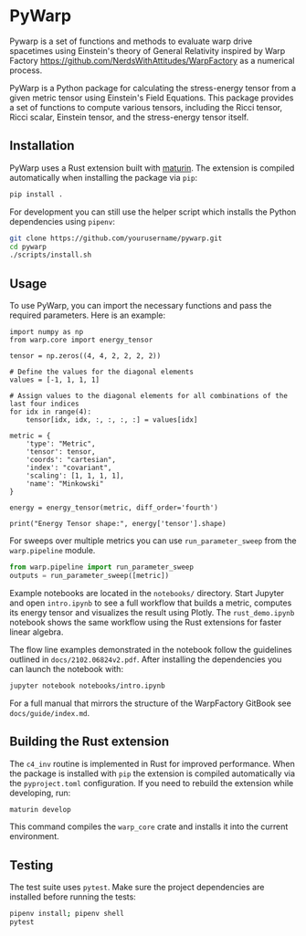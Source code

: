 # PyWarp

Pywarp is a set of functions and methods to evaluate warp drive spacetimes using Einstein's theory of General Relativity inspired by Warp Factory https://github.com/NerdsWithAttitudes/WarpFactory as a numerical process.

PyWarp is a Python package for calculating the stress-energy tensor from a given metric tensor using Einstein's Field Equations. This package provides a set of functions to compute various tensors, including the Ricci tensor, Ricci scalar, Einstein tensor, and the stress-energy tensor itself.

## Installation

PyWarp uses a Rust extension built with [maturin](https://github.com/PyO3/maturin).
The extension is compiled automatically when installing the package via `pip`:

```bash
pip install .
```

For development you can still use the helper script which installs the Python
dependencies using `pipenv`:

```bash
git clone https://github.com/yourusername/pywarp.git
cd pywarp
./scripts/install.sh
```

## Usage

To use PyWarp, you can import the necessary functions and pass the required parameters. Here is an example:
```
import numpy as np
from warp.core import energy_tensor

tensor = np.zeros((4, 4, 2, 2, 2, 2))

# Define the values for the diagonal elements
values = [-1, 1, 1, 1]

# Assign values to the diagonal elements for all combinations of the last four indices
for idx in range(4):
    tensor[idx, idx, :, :, :, :] = values[idx]

metric = {
    'type': "Metric",
    'tensor': tensor,
    'coords': "cartesian",
    'index': "covariant",
    'scaling': [1, 1, 1, 1],
    'name': "Minkowski"
}

energy = energy_tensor(metric, diff_order='fourth')

print("Energy Tensor shape:", energy['tensor'].shape)
```

For sweeps over multiple metrics you can use `run_parameter_sweep` from the `warp.pipeline` module.
```python
from warp.pipeline import run_parameter_sweep
outputs = run_parameter_sweep([metric])
```


Example notebooks are located in the `notebooks/` directory. Start Jupyter and open
`intro.ipynb` to see a full workflow that builds a metric, computes its energy tensor
and visualizes the result using Plotly. The `rust_demo.ipynb` notebook shows the same
workflow using the Rust extensions for faster linear algebra.

The flow line examples demonstrated in the notebook follow the guidelines
outlined in `docs/2102.06824v2.pdf`. After installing the dependencies you can
launch the notebook with:

```bash
jupyter notebook notebooks/intro.ipynb
```

For a full manual that mirrors the structure of the WarpFactory GitBook see
`docs/guide/index.md`.

## Building the Rust extension

The `c4_inv` routine is implemented in Rust for improved performance. When the
package is installed with `pip` the extension is compiled automatically via the
`pyproject.toml` configuration. If you need to rebuild the extension while
developing, run:

```bash
maturin develop
```
This command compiles the `warp_core` crate and installs it into the current
environment.

## Testing

The test suite uses `pytest`. Make sure the project dependencies are installed
before running the tests:

```bash
pipenv install; pipenv shell
pytest
```

